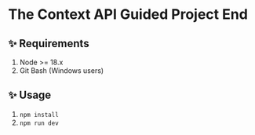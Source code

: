 # The Context API Guided Project End

## ✨ Requirements

1. Node >= 18.x
2. Git Bash (Windows users)

## ✨ Usage

1. `npm install`
2. `npm run dev`
